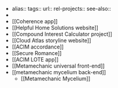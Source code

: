 - alias::
  tags::
  url:: 
  rel-projects::
  see-also::
-
- [[Coherence app]]
- [[Helpful Home Solutions website]]
- [[Compound Interest Calculator project]]
- [[Cloud Atlas storyline website]]
- [[ACIM accordance]]
- [[Secure Romance]]
- [[ACIM LOTE app]]
- [[Metamechanic universal front-end]]
- [[metamechanic mycelium back-end]]
	- [[Metamechanic Mycelium]]